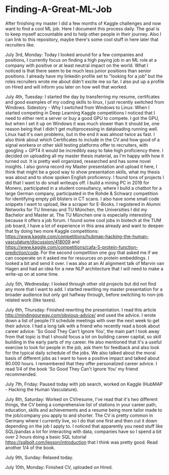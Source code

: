 # Finding-A-Great-ML-Job
After finishing my master I did a few months of Kaggle challenges and now want to find a cool ML job. Here I document this process daily. 
The goal is to keep myself accountable and to help other people in their journey. Also I can link to this repository, maybe there's some cool stuff in here later that recruiters like.

July 3rd, Monday: Today I looked around for a few companies and positions, I currently focus on finding a high paying job in an ML role at a company with positive or at least neutral impact on the world. 
What I noticed is that there seem to be much less junior positions than senior positions. I already have my linkedin profile set to "looking for a job" but the roles recruiters wrote me about didn't excite me so far. I also put up a profile on Hired and will inform you later on how well that worked.

July 4th, Tuesday: I started the day by transferring my resume, certifcates and good examples of my coding skills to linux, I just recently switched from Windows.
Sidestory - Why I switched from Windows to Linux: When I started competing in Deep Learning Kaggle competitions I noticed that I need to either rent a server or buy     a good GPU to compete. I got the GPU, but when I set it up on Windows it was much slower than it should be, one reason being that I didn't get multiprocessing in      dataloading running well. Linux had it's own problems, but in the end it was almost twice as fast.
I also think about which Certificates to include in the CV and how good of a signal workera or other skill testing platforms offer to recruiters, with googling + GPT4 it would be incredibly easy to fake high proficiency there.
I decided on uploading all my master thesis material, as I'm happy with how it turned out. It is pretty well organized, researched and has some novel insights. I also gonna record my Master presentation and upload it here, I think that might be a good way to show presentation skills, what my thesis was about and to show spoken English proficiency. 
I found tons of projects I did that I want to do small writeups off. I build a mining PC in 2019 for Monero, participated in a student consultancy, where I build a chatbot for a large German company, participated in the Rohde & Schwarz competition for identifying empty pill blisters in CT scans. I also have some small code snippets I want to upload, like a scraper for E-Books.
I registered in Alumni Networks for TU Ilmenau and TU München, the Universities I did my Bachelor and Master at. The TU München one is especially interesting because it offers a job forum. 
I found some cool jobs in biotech at the TUM job board, I have a lot of experience in this area already and want to deepen that by doing two more Kaggle competitions: https://www.kaggle.com/competitions/hubmap-hacking-the-human-vasculature/discussion/418009 and https://www.kaggle.com/competitions/cafa-5-protein-function-prediction/code. For the second competition one guy that asked me if we can cooperate on it asked me for resources on protein embeddings. I looked a bit and send it over. I was also at an AI alignment talk of Marvin van Hagen and had an idea for a new NLP architecture that I will need to make a write-up on at some time. 

July 5th, Wednesday: I looked through other old projects but did not find any more that I want to add. I started rewriting my master presentation for a broader audience but only got halfway through, before switching to non-job related work (like taxes).

July 6th, Thursday: Finished rewriting the presentation. I read this article http://mindingourway.com/obvious-advice/ and used the advice. I wrote down a list of people I'll schedule meetings with over the next week to get their advice. I had a long talk with a friend who recently read a book about career advice: 'So Good They Can't Ignore You', the main part I took away from that topic is that I should focus a lot on building career capital, so skill building in the early parts of my career. He also mentioned that it's a useful exercise to look for people in the job, ask them for feedback and also look for the typical daily schedule of the jobs. We also talked about the moral basis of different jobs as I want to have a positive impact and talked about 80.000 hours. I remembered that they offer personalized career advice. I read 1/4 of the book 'So Good They Can't Ignore You' my friend recommended.

July 7th, Friday: Paused today with job search, worked on Kaggle (HubMAP - Hacking the Human Vasculature).

July 8th, Saturday: Worked on CV/resume, I've read that it's two different things, the CV being a comprehensive list of stations in your career path, education, skills and achievements and a resume being more tailor made to the job/company you apply to and shorter. The CV is pretty common in Germany where I currently live, so I do that one first and then cut it down depending on the job I apply to.
I noticed that apparently you need stuff like SQL/pandas a lot for interacting with data, companies have so I spend a bit over 2 hours doing a basic SQL tutorial https://sqlbolt.com/lesson/introduction that I think was pretty good. Read another 1/4 of the book.

July 9th, Sunday: Relaxed today.

July 10th, Monday: Finished CV, uploaded on Hired.
